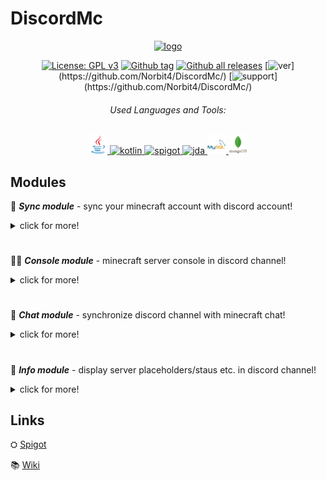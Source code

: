 # DiscordMc

<div align="center">
  
  <a href="https://github.com/Norbit4/DiscordMc/" target="_blank" rel="noreferrer"> 
  <img src="https://user-images.githubusercontent.com/46154743/188979948-a4a971db-81f6-4738-a513-e84e1b4f1b91.png" width="750" alt="logo"/></a>
  
  [![License: GPL v3](https://img.shields.io/badge/License-GPLv3-orange.svg)](https://www.gnu.org/licenses/gpl-3.0)
  [![Github tag](https://badgen.net/github/tag/Norbit4/DiscordMc)](https://github.com/Norbit4/DiscordMc/tags/)
  [![Github all releases](https://img.shields.io/github/downloads/Norbit4/DiscordMc/total.svg)](https://GitHub.com/Norbit4/DiscordMc/releases/)
  [![ver](https://badgen.net/badge/version/1.8-1.19+/green?)](https://github.com/Norbit4/DiscordMc/)
  [![support](https://badgen.net/badge/support/Spigot&PaperSpigot/blue?)](https://github.com/Norbit4/DiscordMc/)
    
</div> 

<h6 align="center">Used Languages and Tools:</h6>

<div align="center">

<a href="https://www.java.com" target="_blank" rel="noreferrer"> <img src="https://raw.githubusercontent.com/devicons/devicon/master/icons/java/java-original.svg" alt="java" width="30" height="30"/> 
</a> 
<a href="https://kotlinlang.org" target="_blank" rel="noreferrer"> 
<img src="https://www.vectorlogo.zone/logos/kotlinlang/kotlinlang-icon.svg" alt="kotlin" width="30" height="30"/> 
</a> 
<a href="https://www.spigotmc.org/" target="_blank" rel="noreferrer"> 
<img src="https://static.spigotmc.org/img/spigot-og.png" alt="spigot" width="30" height="30"/> 
</a> 
<a href="https://github.com/DV8FromTheWorld/JDA" target="_blank" rel="noreferrer"> 
<img src="https://github.com/DV8FromTheWorld/JDA/blob/assets/assets/readme/logo.png?raw=true" alt="jda" width="30" height="30"/> 
</a> 
<a href="https://www.mysql.com/" target="_blank" rel="noreferrer"> 
<img src="https://raw.githubusercontent.com/devicons/devicon/master/icons/mysql/mysql-original-wordmark.svg" alt="mysql" width="30" height="30"/> 
</a> 
<a href="https://www.mongodb.com/" target="_blank" rel="noreferrer"> 
<img src="https://raw.githubusercontent.com/devicons/devicon/master/icons/mongodb/mongodb-original-wordmark.svg" alt="mongodb" width="30" height="30"/> 
</a> 
  
</div> 

## Modules
🔗 ***Sync module*** - sync your minecraft account with discord account!

<details> 
  <summary> click for more! </summary>
  
**Discord profiles**

*player online:*

![image](https://user-images.githubusercontent.com/46154743/187051001-e0667b2b-dfb8-474b-bf32-57679232a0e4.png)

*player offline:*

![image](https://user-images.githubusercontent.com/46154743/187051049-cfb115d4-57f8-4dc4-b7aa-0ba325715c9b.png)


*Synced ranks*

This plugin allows you to easily sync the ranks and nicknames of your minecraft account with your discord account!

[Discord profiles](https://github.com/Norbit4/DiscordMc/wiki/Discord-profiles "Click")

[Sync accounts](https://github.com/Norbit4/DiscordMc/wiki/Sync-accounts "Click")

[Sync ranks](https://github.com/Norbit4/DiscordMc/wiki/Rank-sync "Click")

</details>

#

👨‍💻 ***Console module*** - minecraft server console in discord channel!

<details> 
  <summary> click for more! </summary>
  
  *console is ready:*
  
  ![image](https://user-images.githubusercontent.com/46154743/187051121-ab2002fb-258d-4806-943e-5ff988b7fa79.png)

  *commands:*
  
  ![image](https://user-images.githubusercontent.com/46154743/187051136-6fb992b8-cb23-438f-b398-23276d121259.png)

  [More](https://github.com/Norbit4/DiscordMc/wiki/Cosole-module "Click")
  
</details> 

#

📮 ***Chat module*** - synchronize discord channel with minecraft chat!

<details> 
  <summary> click for more! </summary>
  
  *mc chat:*
  
  ![image](https://user-images.githubusercontent.com/46154743/187051179-3f708414-4708-4cc8-b65d-4d0dea60a2af.png)

  *discord channel:*
  
  ![image](https://user-images.githubusercontent.com/46154743/187051199-51efa1eb-4b3a-41f4-adf3-ac96917d300f.png)

  [More](https://github.com/Norbit4/DiscordMc/wiki/Chat-module "Click")
  
</details> 

#

📌 ***Info module*** - display server placeholders/staus etc. in discord channel!

<details> 
  <summary> click for more! </summary>
  
  ![image](https://user-images.githubusercontent.com/46154743/187051263-27e7a5e1-91fd-4a47-8ac3-133666f9d3d9.png)

  [More](https://github.com/Norbit4/DiscordMc/wiki/Info-module "Click")
  
</details> 


## Links
  
⛭ [Spigot](https://www.spigotmc.org/resources/discordmc-1-8-1-19-sync-your-minecraft-server-with-discord-server.103901/ "Click")

📚 [Wiki](https://github.com/Norbit4/DiscordMc/wiki "Click")
